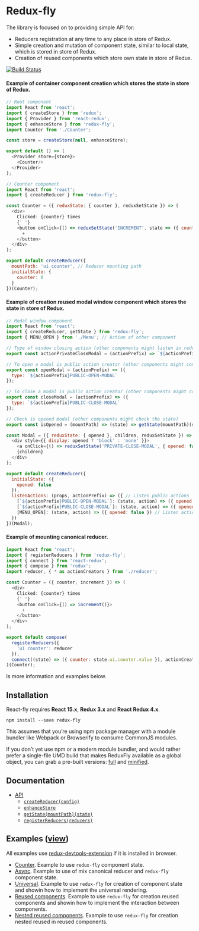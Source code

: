 # Redux-fly
The library is focused on to providing simple API for:
* Reducers registration at any time to any place in store of Redux.
* Simple creation and mutation of component state, similar to local state, which is stored in store of Redux.
* Creation of reused components which store own state in store of Redux.

[![Build Status](https://travis-ci.org/MrEfrem/redux-fly.svg?branch=master)](https://travis-ci.org/MrEfrem/redux-fly)

#### Example of container component creation which stores the state in store of Redux.
```javascript
// Root component
import React from 'react';
import { createStore } from 'redux';
import { Provider } from 'react-redux';
import { enhanceStore } from 'redux-fly';
import Counter from './Counter';

const store = createStore(null, enhanceStore);

export default () => (
  <Provider store={store}>
    <Counter/>
  </Provider>
);

// Counter component
import React from 'react';
import { createReducer } from 'redux-fly';

const Counter = ({ reduxState: { counter }, reduxSetState }) => (
  <div>
    Clicked: {counter} times
    {' '}
    <button onClick={() => reduxSetState('INCREMENT', state => ({ counter: state.counter + 1 }))}>
      +
    </button>
  </div>
);

export default createReducer({
  mountPath: 'ui counter', // Reducer mounting path
  initialState: {
    counter: 0
  }
})(Counter);
```

#### Example of creation reused modal window component which stores the state in store of Redux.
```javascript
// Modal window component
import React from 'react';
import { createReducer, getState } from 'redux-fly';
import { MENU_OPEN } from './Menu'; // Action of other component

// Type of window closing action (other components might listen in reducers)
export const actionPrivateCloseModal = (actionPrefix) => `${actionPrefix}@@PRIVATE-CLOSE-MODAL`;

// To open a modal is public action creator (other components might control the state)
export const openModal = (actionPrefix) => ({
  type: `${actionPrefix}PUBLIC-OPEN-MODAL`
});

// To close a modal is public action creator (other components might control the state)
export const closeModal = (actionPrefix) => ({
  type: `${actionPrefix}PUBLIC-CLOSE-MODAL`
});

// Check is opened modal (other components might check the state)
export const isOpened = (mountPath) => (state) => getState(mountPath)(state).opened;

const Modal = ({ reduxState: { opened }, children, reduxSetState }) => (
  <div style={{ display: opened ? 'block' : 'none' }}>
    <a onClick={() => reduxSetState('PRIVATE-CLOSE-MODAL', { opened: false })}>&times;</a>
    {children}
  </div>
);

export default createReducer({
  initialState: ({
    opened: false
  }),
  listenActions: (props, actionPrefix) => ({ // Listen public actions
    [`${actionPrefix}PUBLIC-OPEN-MODAL`]: (state, action) => ({ opened: true }),
    [`${actionPrefix}PUBLIC-CLOSE-MODAL`]: (state, action) => ({ opened: false })
    [MENU_OPEN]: (state, action) => ({ opened: false }) // Listen action of other component
  })
})(Modal);
```

#### Example of mounting canonical reducer.
```javascript
import React from 'react';
import { registerReducers } from 'redux-fly';
import { connect } from 'react-redux';
import { compose } from 'redux';
import reducer, { * as actionCreators } from './reducer';

const Counter = ({ counter, increment }) => (
  <div>
    Clicked: {counter} times
    {' '}
    <button onClick={() => increment()}>
      +
    </button>
  </div>
);

export default compose(
  registerReducers({
    'ui counter': reducer
  }),
  connect((state) => ({ counter: state.ui.counter.value }), actionCreators)
)(Counter);
```

Is more information and examples below.

## Installation
React-fly requires **React 15.x**, **Redux 3.x** and **React Redux 4.x**.
```
npm install --save redux-fly
```

This assumes that you’re using npm package manager with a module bundler like Webpack or Browserify to consume CommonJS modules.

If you don’t yet use npm or a modern module bundler, and would rather prefer a single-file UMD build that makes ReduxFly available as a global object, you can grab a pre-built versions: [full](https://unpkg.com/redux-fly/dist/redux-fly.js) and
 [minified](https://unpkg.com/redux-fly/dist/redux-fly.min.js).

## Documentation
* [API](docs/API.md#api)
  * [`createReducer(config)`](docs/API.md#createreducerconfig)
  * [`enhanceStore`](docs/API.md#enhancestore)
  * [`getState(mountPath)(state)`](docs/API.md#getstatemountpathstate)
  * [`registerReducers(reducers)`](docs/API.md#registerreducersreducers)

## Examples ([view](https://mrefrem.github.io/))
All examples use [redux-devtools-extension](https://github.com/zalmoxisus/redux-devtools-extension) if it is installed in browser.
* [Counter](examples/counter). Example to use `redux-fly` component state.
* [Async](examples/async). Example to use of mix canonical reducer and `redux-fly` component state.
* [Universal](examples/universal). Example to use `redux-fly` for creation of component state and showin how to implement the universal rendering.
* [Reused components](examples/reused_components). Example to use `redux-fly` for creation reused components and showin how to implement the interaction between components.
* [Nested reused components](examples/nested_reused_components). Example to use `redux-fly` for creation nested reused in reused components.
